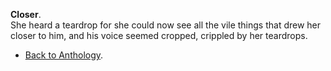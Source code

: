**Closer**.  
She heard a teardrop for she could now see all the vile things that drew her closer to him, and his voice seemed cropped, crippled by her teardrops.  

- <a href="https://kushalsamant.github.io/anthology.html">Back to Anthology</a>.  